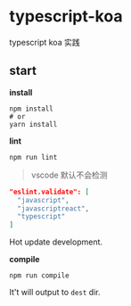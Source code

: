 # typescript-koa

typescript koa 实践


## start

**install**

```ls
npm install
# or
yarn install
```

**lint**

```ls
npm run lint
```

> vscode 默认不会检测

```json
"eslint.validate": [
  "javascript",
  "javascriptreact",
  "typescript"
]
```
Hot update development.

**compile**

```ls
npm run compile
```

It't will output to `dest` dir.
